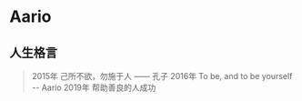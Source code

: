 # Aario

## 人生格言

> 2015年 己所不欲，勿施于人 —— 孔子
> 2016年 To be, and to be yourself  -- Aario
> 2019年 帮助善良的人成功